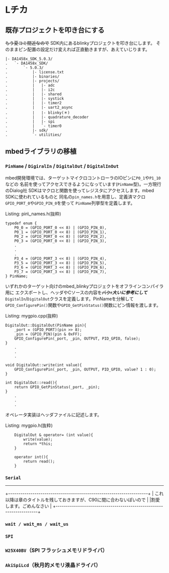 # Lチカ
## 既存プロジェクトを叩き台にする
~~もう夏コミ間近なので~~ SDK内にあるblinkyプロジェクトを叩き台にします。
そのままピン配置の設定だけ変えれば正直動きますが、あえていじります。
```
|- DA1458x_SDK_5.0.3/
.   `- DA1458x_SDK/
.       `- 5.0.3/
.           |- license.txt
.           |- binaries/
.           |- projects/
.           |   |- adc
.           |   |- i2c
.           |   |- shared
.           |   |- systick
.           |   |- timer2
.           |   |- uart2_async
.           |   |- blinky(＊)
.           |   |- quadrature_decoder
.           |   |- spi
.           |   `- timer0
.           |- sdk/
.           `- utilities/
```

## mbedライブラリの移植
### `PinName` / `DigiralIn` / `DigitalOut` / `DigitalInOut`
mbed開発環境では、ターゲットマイクロコントローラのIOピンに`P0_1`や`P1_10`などの
名前を使ってアクセスできるようになっています(`PinName`型)。一方現行のDialog社
SDKはマクロと関数を使ってレジスタにアクセスします。mbed SDKに使われているものと
同名の`pin_names.h`を用意し、定義済マクロ`GPIO_PORT_0`や`GPIO_PIN_0`を使って
`PinName`列挙型を定義します。

Listing: pin\\\_names.h(抜粋)

```{#lst:pin_names_h .cpp .numberLines numbers="left"}
typedef enum {
    P0_0 = (GPIO_PORT_0 << 8) | (GPIO_PIN_0),
    P0_1 = (GPIO_PORT_0 << 8) | (GPIO_PIN_1),
    P0_2 = (GPIO_PORT_0 << 8) | (GPIO_PIN_2),
    P0_3 = (GPIO_PORT_0 << 8) | (GPIO_PIN_3),
    .
    .
    .
    P3_4 = (GPIO_PORT_3 << 8) | (GPIO_PIN_4),
    P3_5 = (GPIO_PORT_3 << 8) | (GPIO_PIN_5),
    P3_6 = (GPIO_PORT_3 << 8) | (GPIO_PIN_6),
    P3_7 = (GPIO_PORT_3 << 8) | (GPIO_PIN_7),
} PinName;
```

いずれかのターゲット向けのmbed_blinkyプロジェクトをオフラインコンパイラ用に
エクスポートし、ヘッダやCソースの内容を~~パクr~~_**大いに参考にして**_
`DigitalIn`/`DigitalOut`クラスを定義します。PinNameを分解して
`GPIO_ConfigurePin()`関数や`GPIO_GetPinStatus()`関数にピン情報を渡します。

<!--
* `GPIO_ConfigurePin(GPIO_PORT port, GPIO_PIN pin, GPIO_PUPD ,,value)`
 -->
Listing: mygpio.cpp(抜粋)

```{#lst:mygpio_cpp .cpp .numberLines numbers="left"}
DigitalOut::DigitalOut(PinName pin){
    _port = (GPIO_PORT)(pin >> 8);
    _pin = (GPIO_PIN)(pin & 0xFF);
    GPIO_ConfigurePin(_port, _pin, OUTPUT, PID_GPIO, false);
}
    .
    .
    .

void DigitalOut::write(int value){
    GPIO_ConfigurePin(_port, _pin, OUTPUT, PID_GPIO, value? 1 : 0);
}

int DigitalOut::read(){
    return GPIO_GetPinStatus(_port, _pin);
}
    .
    .
    .
```

オペレータ実装はヘッダファイルに記述します。

Listing: mygpio.h(抜粋)

```{#lst:mygpio_h .cpp .numberLines numbers="left"}
    DigitalOut & operator= (int value){
        write(value);
        return *this;
    }

    operator int(){
        return read();
    }
```

### `Serial`

---

+---------------------------------------------------------------------+
| これ以降は章のタイトルを残しておきますが、C90に間に合わないぽいので |
|割愛します。ごめんなさい                                             |
+---------------------------------------------------------------------+

### `wait / wait_ms / wait_us`
### `SPI`
### `W25X40BV`（SPI フラッシュメモリドライバ）
### `AkiSpiLcd`（秋月的メモリ液晶ドライバ）
